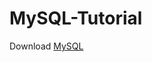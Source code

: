 # MySQL-Tutorial

Download [MySQL](https://dev.mysql.com/get/Downloads/MySQL-8.0/mysql-8.0.28-macos11-x86_64.dmg)
